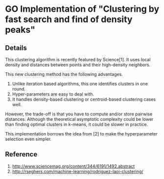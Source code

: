 # GO Implementation of "Clustering by fast search and find of density peaks"

## Details
This clustering algorithm is recently featured by Science[1]. It uses 
local density and distances between points and their high-density neighbors. 

This new clustering method has the following advantages.
1. Unlike iteration based algorithms, this one identifies clusters in one round. 
2. Hyper-parameters are easy to deal with.
3. It handles density-based clustering or centroid-based clustering cases well.

However, the trade-off is that you have to compute and/or store pairwise distances. 
Although the theoretical asymptotic complexity could be lower than finding optimal clusters in k-means,
it could be slower in practice.

This implementation borrows the idea from [2] to make the hyperparameter selection even simpler. 

## Reference
1. http://www.sciencemag.org/content/344/6191/1492.abstract
2. http://rseghers.com/machine-learning/rodriguez-laoi-clustering/
